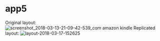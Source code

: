 # app5
Original layout:
![screenshot_2018-03-13-21-09-42-539_com amazon kindle](https://user-images.githubusercontent.com/36688218/37554856-b19ec202-2a04-11e8-8c54-f2f6d6835b96.png)
Replicated layout:
![layout-2018-03-17-152625](https://user-images.githubusercontent.com/36688218/37554862-c6762f62-2a04-11e8-9623-f267c791c3e9.png)
